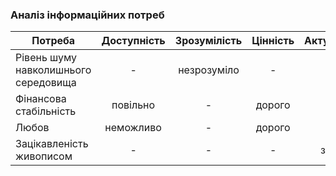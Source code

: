 ### Аналіз інформаційних потреб
| Потреба                                   | Доступність| Зрозумілість | Цінність| Актуальність |
| -------------                             |:----------:|:------------:|:-------:|:------------:|
Рівень шуму навколишнього середовища        |      -     |  незрозуміло |    -    |       -      |
Фінансова стабільність                      |повільно    |      -       |  дорого |   -          |
Любов                                       | неможливо  |      -       |  дорого |       -      |
Зацікавленість живописом                    |      -     |      -       |    -    |   запізно    |
